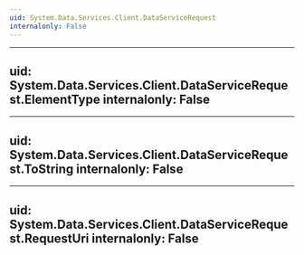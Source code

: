 ```yaml
---
uid: System.Data.Services.Client.DataServiceRequest
internalonly: False
---
```


---
uid: System.Data.Services.Client.DataServiceRequest.ElementType
internalonly: False
---

---
uid: System.Data.Services.Client.DataServiceRequest.ToString
internalonly: False
---

---
uid: System.Data.Services.Client.DataServiceRequest.RequestUri
internalonly: False
---

